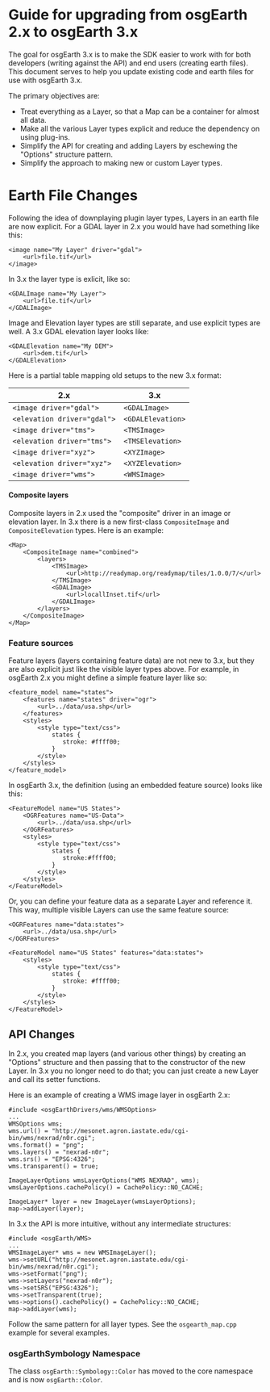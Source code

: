 # Guide for upgrading from osgEarth 2.x to osgEarth 3.x

The goal for osgEarth 3.x is to make the SDK easier to work with for both developers (writing against the API) and end users (creating earth files). This document serves to help you update existing code and earth files for use with osgEarth 3.x.

The primary objectives are:

* Treat everything as a Layer, so that a Map can be a container for almost all data.
* Make all the various Layer types explicit and reduce the dependency on using plug-ins.
* Simplify the API for creating and adding Layers by eschewing the "Options" structure pattern.
* Simplify the approach to making new or custom Layer types.

# Earth File Changes

Following the idea of downplaying plugin layer types, Layers in an earth file are now explicit. For a GDAL layer in 2.x you would have had something like this:
```
<image name="My Layer" driver="gdal">
    <url>file.tif</url>
</image>
```

In 3.x the layer type is exlicit, like so:
```
<GDALImage name="My Layer">
    <url>file.tif</url>
</GDALImage>
```

Image and Elevation layer types are still separate, and use explicit types are well. A 3.x GDAL elevation layer looks like:
```
<GDALElevation name="My DEM">
    <url>dem.tif</url>
</GDALElevation>
```

Here is a partial table mapping old setups to the new 3.x format:

2.x | 3.x
--- | ---
```<image driver="gdal">``` | ```<GDALImage>```
```<elevation driver="gdal">``` | ```<GDALElevation>```
```<image driver="tms">``` | ```<TMSImage>```
```<elevation driver="tms">``` | ```<TMSElevation>```
```<image driver="xyz">``` | ```<XYZImage>```
```<elevation driver="xyz">``` | ```<XYZElevation>```
```<image driver="wms">``` | ```<WMSImage>```

#### Composite layers

Composite layers in 2.x used the "composite" driver in an image or elevation layer. In 3.x there is a new first-class ```CompositeImage``` and ```CompositeElevation``` types. Here is an example:

```
<Map>
    <CompositeImage name="combined">
        <layers>
            <TMSImage>
                <url>http://readymap.org/readymap/tiles/1.0.0/7/</url>
            </TMSImage>
            <GDALImage>
                <url>locallInset.tif</url>
            </GDALImage>
        </layers>
    </CompositeImage>
</Map>
```

### Feature sources

Feature layers (layers containing feature data) are not new to 3.x, but they are also explicit just like the visible layer types above. For example, in osgEarth 2.x you might define a simple feature layer like so:

```
<feature_model name="states">
    <features name="states" driver="ogr">
        <url>../data/usa.shp</url>
    </features>        
    <styles>
        <style type="text/css">
            states {
               stroke: #ffff00;
            }                    
        </style>
    </styles>        
</feature_model>
````

In osgEarth 3.x, the definition (using an embedded feature source) looks like this:

```
<FeatureModel name="US States">
    <OGRFeatures name="US-Data">
        <url>../data/usa.shp</url>
    </OGRFeatures>
    <styles>
        <style type="text/css">
            states {
               stroke:#ffff00;
            }                    
        </style>
    </styles>        
</FeatureModel>
```

Or, you can define your feature data as a separate Layer and reference it. This way, multiple visible Layers can use the same feature source:

```
<OGRFeatures name="data:states">
    <url>../data/usa.shp</url>
</OGRFeatures>

<FeatureModel name="US States" features="data:states">
    <styles>
        <style type="text/css">
            states {
               stroke: #ffff00;
            }                    
        </style>
    </styles>        
</FeatureModel>
```

## API Changes

In 2.x, you created map layers (and various other things) by creating an "Options" structure and then passing that to the constructor of the new Layer. In 3.x you no longer need to do that; you can just create a new Layer and call its setter functions.

Here is an example of creating a WMS image layer in osgEarth 2.x:

```
#include <osgEarthDrivers/wms/WMSOptions>
...
WMSOptions wms;
wms.url() = "http://mesonet.agron.iastate.edu/cgi-bin/wms/nexrad/n0r.cgi";
wms.format() = "png";
wms.layers() = "nexrad-n0r";
wms.srs() = "EPSG:4326";
wms.transparent() = true;

ImageLayerOptions wmsLayerOptions("WMS NEXRAD", wms);
wmsLayerOptions.cachePolicy() = CachePolicy::NO_CACHE;

ImageLayer* layer = new ImageLayer(wmsLayerOptions);
map->addLayer(layer);
```

In 3.x the API is more intuitive, without any intermediate structures:

```
#include <osgEarth/WMS>
...
WMSImageLayer* wms = new WMSImageLayer();
wms->setURL("http://mesonet.agron.iastate.edu/cgi-bin/wms/nexrad/n0r.cgi");
wms->setFormat("png");
wms->setLayers("nexrad-n0r");
wms->setSRS("EPSG:4326");
wms->setTransparent(true);
wms->options().cachePolicy() = CachePolicy::NO_CACHE;
map->addLayer(wms);
```

Follow the same pattern for all layer types. See the ```osgearth_map.cpp``` example for several examples.


### osgEarthSymbology Namespace

The class ```osgEarth::Symbology::Color``` has moved to the core namespace and is now ```osgEarth::Color```.




